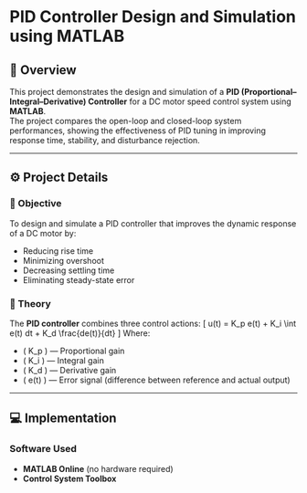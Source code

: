 # PID Controller Design and Simulation using MATLAB

## 📖 Overview
This project demonstrates the design and simulation of a **PID (Proportional–Integral–Derivative) Controller** for a DC motor speed control system using **MATLAB**.  
The project compares the open-loop and closed-loop system performances, showing the effectiveness of PID tuning in improving response time, stability, and disturbance rejection.

---

## ⚙️ Project Details

### 🎯 Objective
To design and simulate a PID controller that improves the dynamic response of a DC motor by:
- Reducing rise time
- Minimizing overshoot
- Decreasing settling time
- Eliminating steady-state error

### 🧠 Theory
The **PID controller** combines three control actions:
\[
u(t) = K_p e(t) + K_i \int e(t) dt + K_d \frac{de(t)}{dt}
\]
Where:
- \( K_p \) — Proportional gain  
- \( K_i \) — Integral gain  
- \( K_d \) — Derivative gain  
- \( e(t) \) — Error signal (difference between reference and actual output)

---

## 💻 Implementation

### Software Used
- **MATLAB Online** (no hardware required)
- **Control System Toolbox**


